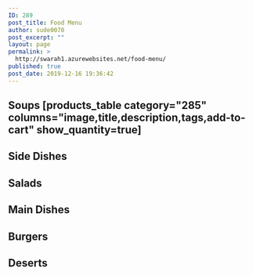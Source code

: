 ```yaml
---
ID: 289
post_title: Food Menu
author: sude0070
post_excerpt: ""
layout: page
permalink: >
  http://swarah1.azurewebsites.net/food-menu/
published: true
post_date: 2019-12-16 19:36:42
---
```

<!-- wp:heading -->
<h2>Soups [products_table category="285" columns="image,title,description,tags,add-to-cart" show_quantity=true]</h2>
<!-- /wp:heading -->

<!-- wp:paragraph -->
<p></p>
<!-- /wp:paragraph -->

<!-- wp:heading -->
<h2>Side Dishes</h2>
<!-- /wp:heading -->

<!-- wp:heading -->
<h2>Salads</h2>
<!-- /wp:heading -->

<!-- wp:heading -->
<h2>Main Dishes</h2>
<!-- /wp:heading -->

<!-- wp:heading -->
<h2>Burgers</h2>
<!-- /wp:heading -->

<!-- wp:heading -->
<h2>Deserts</h2>
<!-- /wp:heading -->